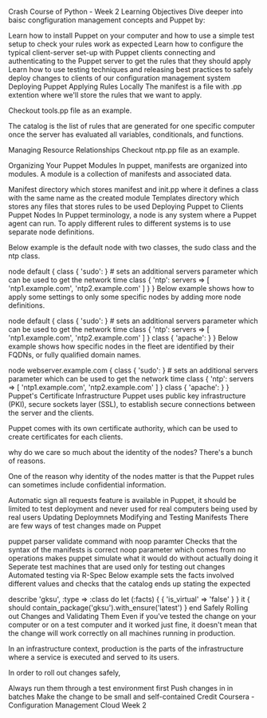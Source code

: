 Crash Course of Python - Week 2
Learning Objectives
Dive deeper into baisc congfiguration management concepts and Puppet by:

Learn how to install Puppet on your computer and how to use a simple test setup to check your rules work as expected
Learn how to configure the typical client-server set-up with Puppet clients connecting and authenticating to the Puppet server to get the rules that they should apply
Learn how to use testing techniques and releasing best practices to safely deploy changes to clients of our configuration management system
Deploying Puppet
Applying Rules Locally
The manifest is a file with .pp extention where we'll store the rules that we want to apply.

Checkout tools.pp file as an example.

The catalog is the list of rules that are generated for one specific computer once the server has evaluated all variables, conditionals, and functions.

Managing Resource Relationships
Checkout ntp.pp file as an example.

Organizing Your Puppet Modules
In puppet, manifests are organized into modules. A module is a collection of manifests and associated data.

Manifest directory which stores manifest and init.pp where it defines a class with the same name as the created module
Templates directory which stores any files that stores rules to be used
Deploying Puppet to Clients
Puppet Nodes
In Puppet terminology, a node is any system where a Puppet agent can run. To apply different rules to different systems is to use separate node definitions.

Below example is the default node with two classes, the sudo class and the ntp class.

node default {
    class { 'sudo': }
    # sets an additional servers parameter which can be used to get the network time
    class { 'ntp':
            servers => [ 'ntp1.example.com', 'ntp2.example.com' ]
    }
}
Below example shows how to apply some settings to only some specific nodes by adding more node definitions.

node default {
    class { 'sudo': }
    # sets an additional servers parameter which can be used to get the network time
    class { 'ntp':
            servers => [ 'ntp1.example.com', 'ntp2.example.com' ]
    }
    class { 'apache': }
}
Below example shows how specific nodes in the fleet are identified by their FQDNs, or fully qualified domain names.

node webserver.example.com {
    class { 'sudo': }
    # sets an additional servers parameter which can be used to get the network time
    class { 'ntp':
            servers => [ 'ntp1.example.com', 'ntp2.example.com' ]
    }
    class { 'apache': }
}
Puppet's Certificate Infrastructure
Puppet uses public key infrastructure (PKI), secure sockets layer (SSL), to establish secure connections between the server and the clients.

Puppet comes with its own certificate authority, which can be used to create certificates for each clients.

why do we care so much about the identity of the nodes? There's a bunch of reasons.

One of the reason why identity of the nodes matter is that the Puppet rules can sometimes include confidential information.

Automatic sign all requests feature is available in Puppet, it should be limited to test deployment and never used for real computers being used by real users
Updating Deploymnets
Modifying and Testing Manifests
There are few ways of test changes made on Puppet

puppet parser validate command with noop paramter
Checks that the syntax of the manifests is correct
noop parameter which comes from no operations makes puppet simulate what it would do without actually doing it
Seperate test machines that are used only for testing out changes
Automated testing via R-Spec
Below example sets the facts involved different values and checks that the catalog ends up stating the expected

describe 'gksu', :type => :class do
    let (:facts) { { 'is_virtual' => 'false' } }
    it { should contain_package('gksu').with_ensure('latest') }
end
Safely Rolling out Changes and Validating Them
Even if you've tested the change on your computer or on a test computer and it worked just fine, it doesn't mean that the change will work correctly on all machines running in production.

In an infrastructure context, production is the parts of the infrastructure where a service is executed and served to its users.

In order to roll out changes safely,

Always run them through a test environment first
Push changes in in batches
Make the change to be small and self-contained
Credit
Coursera - Configuration Management Cloud Week 2

